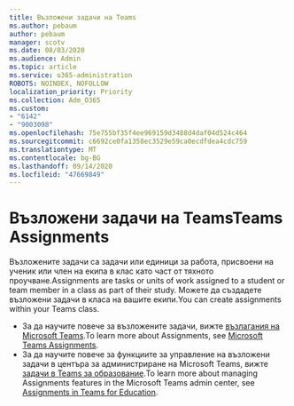 ```yaml
---
title: Възложени задачи на Teams
ms.author: pebaum
author: pebaum
manager: scotv
ms.date: 08/03/2020
ms.audience: Admin
ms.topic: article
ms.service: o365-administration
ROBOTS: NOINDEX, NOFOLLOW
localization_priority: Priority
ms.collection: Adm_O365
ms.custom:
- "6142"
- "9003098"
ms.openlocfilehash: 75e755bf35f4ee969159d3488d4daf04d524c464
ms.sourcegitcommit: c6692ce0fa1358ec3529e59ca0ecdfdea4cdc759
ms.translationtype: MT
ms.contentlocale: bg-BG
ms.lasthandoff: 09/14/2020
ms.locfileid: "47669849"
---
```

# <a name="teams-assignments"></a><span data-ttu-id="f96ed-102">Възложени задачи на Teams</span><span class="sxs-lookup"><span data-stu-id="f96ed-102">Teams Assignments</span></span>

<span data-ttu-id="f96ed-103">Възложените задачи са задачи или единици за работа, присвоени на ученик или член на екипа в клас като част от тяхното проучване.</span><span class="sxs-lookup"><span data-stu-id="f96ed-103">Assignments are tasks or units of work assigned to a student or team member in a class as part of their study.</span></span> <span data-ttu-id="f96ed-104">Можете да създадете възложени задачи в класа на вашите екипи.</span><span class="sxs-lookup"><span data-stu-id="f96ed-104">You can create assignments within your Teams class.</span></span>

- <span data-ttu-id="f96ed-105">За да научите повече за възложените задачи, вижте [възлагания на Microsoft Teams](https://support.microsoft.com/en-us/office/microsoft-teams-5aa4431a-8a3c-4aa5-87a6-b6401abea114#ID0EAABAAA=Assignments).</span><span class="sxs-lookup"><span data-stu-id="f96ed-105">To learn more about Assignments, see [Microsoft Teams Assignments](https://support.microsoft.com/en-us/office/microsoft-teams-5aa4431a-8a3c-4aa5-87a6-b6401abea114#ID0EAABAAA=Assignments).</span></span>
- <span data-ttu-id="f96ed-106">За да научите повече за функциите за управление на възложени задачи в центъра за администриране на Microsoft Teams, вижте [задачи в Teams за образование](https://docs.microsoft.com/microsoftteams/expand-teams-across-your-org/assignments-in-teams).</span><span class="sxs-lookup"><span data-stu-id="f96ed-106">To learn more about managing Assignments features in the Microsoft Teams admin center, see [Assignments in Teams for Education](https://docs.microsoft.com/microsoftteams/expand-teams-across-your-org/assignments-in-teams).</span></span>
